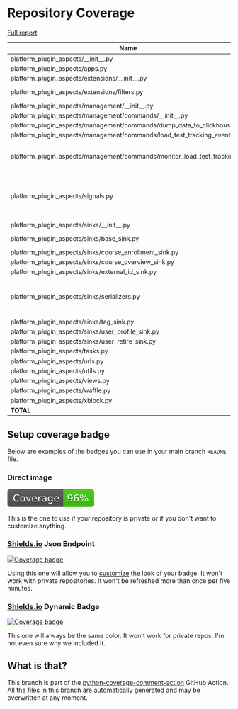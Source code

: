 # Repository Coverage

[Full report](https://htmlpreview.github.io/?https://github.com/openedx/platform-plugin-aspects/blob/python-coverage-comment-action-data/htmlcov/index.html)

| Name                                                                           |    Stmts |     Miss |   Branch |   BrPart |   Cover |   Missing |
|------------------------------------------------------------------------------- | -------: | -------: | -------: | -------: | ------: | --------: |
| platform\_plugin\_aspects/\_\_init\_\_.py                                      |        4 |        0 |        0 |        0 |    100% |           |
| platform\_plugin\_aspects/apps.py                                              |        9 |        0 |        0 |        0 |    100% |           |
| platform\_plugin\_aspects/extensions/\_\_init\_\_.py                           |        0 |        0 |        0 |        0 |    100% |           |
| platform\_plugin\_aspects/extensions/filters.py                                |       35 |        2 |        2 |        1 |     92% |42-43, 46->51 |
| platform\_plugin\_aspects/management/\_\_init\_\_.py                           |        0 |        0 |        0 |        0 |    100% |           |
| platform\_plugin\_aspects/management/commands/\_\_init\_\_.py                  |        0 |        0 |        0 |        0 |    100% |           |
| platform\_plugin\_aspects/management/commands/dump\_data\_to\_clickhouse.py    |       64 |        0 |       16 |        0 |    100% |           |
| platform\_plugin\_aspects/management/commands/load\_test\_tracking\_events.py  |      111 |        0 |        6 |        0 |    100% |           |
| platform\_plugin\_aspects/management/commands/monitor\_load\_test\_tracking.py |      157 |        5 |       16 |        2 |     95% |158->162, 176-184 |
| platform\_plugin\_aspects/signals.py                                           |       33 |        8 |       10 |        1 |     60% |77-93, 133->exit, 191, 229, 267 |
| platform\_plugin\_aspects/sinks/\_\_init\_\_.py                                |        7 |        0 |        0 |        0 |    100% |           |
| platform\_plugin\_aspects/sinks/base\_sink.py                                  |      156 |        2 |       40 |        1 |     98% |   365-368 |
| platform\_plugin\_aspects/sinks/course\_enrollment\_sink.py                    |       11 |        0 |        0 |        0 |    100% |           |
| platform\_plugin\_aspects/sinks/course\_overview\_sink.py                      |       96 |        0 |       22 |        0 |    100% |           |
| platform\_plugin\_aspects/sinks/external\_id\_sink.py                          |       11 |        0 |        0 |        0 |    100% |           |
| platform\_plugin\_aspects/sinks/serializers.py                                 |       81 |        7 |        6 |        2 |     87% |30, 32-35, 208, 232, 257 |
| platform\_plugin\_aspects/sinks/tag\_sink.py                                   |       23 |        0 |        0 |        0 |    100% |           |
| platform\_plugin\_aspects/sinks/user\_profile\_sink.py                         |       11 |        0 |        0 |        0 |    100% |           |
| platform\_plugin\_aspects/sinks/user\_retire\_sink.py                          |       22 |        0 |        4 |        0 |    100% |           |
| platform\_plugin\_aspects/tasks.py                                             |       21 |        0 |       14 |        0 |    100% |           |
| platform\_plugin\_aspects/urls.py                                              |        5 |        0 |        0 |        0 |    100% |           |
| platform\_plugin\_aspects/utils.py                                             |      105 |        0 |       30 |        0 |    100% |           |
| platform\_plugin\_aspects/views.py                                             |       51 |        0 |        2 |        0 |    100% |           |
| platform\_plugin\_aspects/waffle.py                                            |        1 |        0 |        0 |        0 |    100% |           |
| platform\_plugin\_aspects/xblock.py                                            |       72 |        0 |       21 |        0 |    100% |           |
|                                                                      **TOTAL** | **1086** |   **24** |  **189** |    **7** | **97%** |           |


## Setup coverage badge

Below are examples of the badges you can use in your main branch `README` file.

### Direct image

[![Coverage badge](https://raw.githubusercontent.com/openedx/platform-plugin-aspects/python-coverage-comment-action-data/badge.svg)](https://htmlpreview.github.io/?https://github.com/openedx/platform-plugin-aspects/blob/python-coverage-comment-action-data/htmlcov/index.html)

This is the one to use if your repository is private or if you don't want to customize anything.

### [Shields.io](https://shields.io) Json Endpoint

[![Coverage badge](https://img.shields.io/endpoint?url=https://raw.githubusercontent.com/openedx/platform-plugin-aspects/python-coverage-comment-action-data/endpoint.json)](https://htmlpreview.github.io/?https://github.com/openedx/platform-plugin-aspects/blob/python-coverage-comment-action-data/htmlcov/index.html)

Using this one will allow you to [customize](https://shields.io/endpoint) the look of your badge.
It won't work with private repositories. It won't be refreshed more than once per five minutes.

### [Shields.io](https://shields.io) Dynamic Badge

[![Coverage badge](https://img.shields.io/badge/dynamic/json?color=brightgreen&label=coverage&query=%24.message&url=https%3A%2F%2Fraw.githubusercontent.com%2Fopenedx%2Fplatform-plugin-aspects%2Fpython-coverage-comment-action-data%2Fendpoint.json)](https://htmlpreview.github.io/?https://github.com/openedx/platform-plugin-aspects/blob/python-coverage-comment-action-data/htmlcov/index.html)

This one will always be the same color. It won't work for private repos. I'm not even sure why we included it.

## What is that?

This branch is part of the
[python-coverage-comment-action](https://github.com/marketplace/actions/python-coverage-comment)
GitHub Action. All the files in this branch are automatically generated and may be
overwritten at any moment.